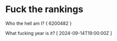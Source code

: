 # Fuck the rankings

Who the hell am I?
{ 6200482 }

What fucking year is it?
[ 2024-09-14T19:00:00Z ]
